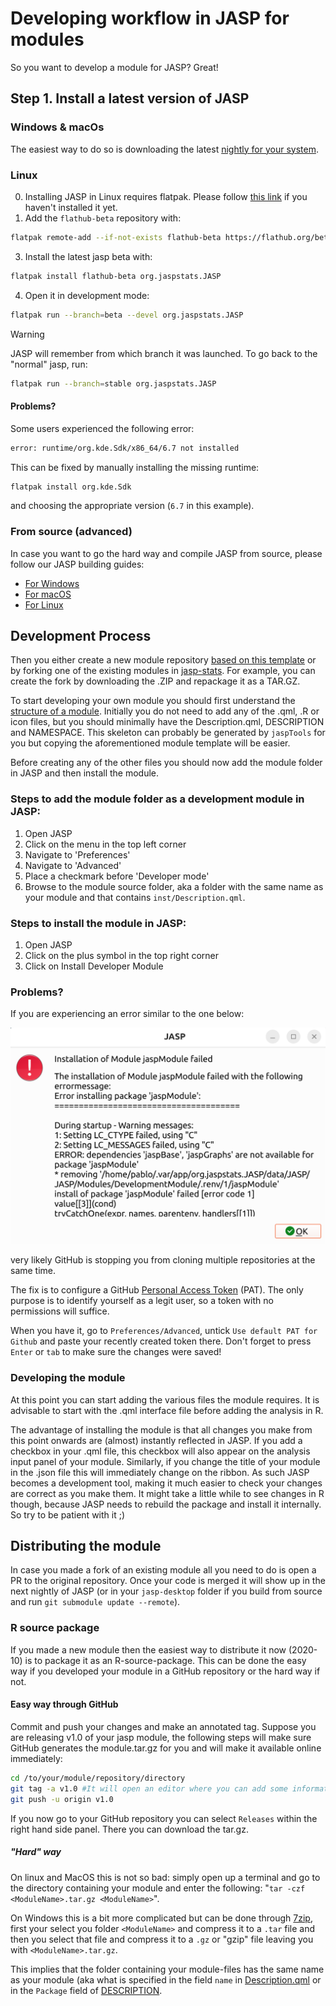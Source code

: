 # Developing workflow in JASP for modules
So you want to develop a module for JASP? Great!

## Step 1. Install a latest version of JASP

### Windows & macOs
The easiest way to do so is downloading the latest [nightly for your system](http://static.jasp-stats.org/Nightlies/).

### Linux

0. Installing JASP in Linux requires flatpak. Please follow [this link](https://flatpak.org/setup/) if you haven't installed it yet.
1. Add the `flathub-beta` repository with: 

```sh
flatpak remote-add --if-not-exists flathub-beta https://flathub.org/beta-repo/flathub-beta.flatpakrepo
```

3. Install the latest jasp beta with:

```sh
flatpak install flathub-beta org.jaspstats.JASP
```

4. Open it in development mode:

```sh
flatpak run --branch=beta --devel org.jaspstats.JASP
```

> [!WARNING]
> JASP will remember from which branch it was launched.
> To go back to the "normal" jasp, run: 
> ```sh
> flatpak run --branch=stable org.jaspstats.JASP
> ```

#### Problems?
Some users experienced the following error:
```sh
error: runtime/org.kde.Sdk/x86_64/6.7 not installed
```
This can be fixed by manually installing the missing runtime:
```sh
flatpak install org.kde.Sdk
```
and choosing the appropriate version (`6.7` in this example).

### From source (advanced)
In case you want to go the hard way and compile JASP from source, please follow our JASP building guides:

- [For Windows](./jasp-build-guide-windows.md)
- [For macOS](./jasp-build-guide-macos.md)
- [For Linux](./jasp-build-guide-linux.md)

## Development Process
Then you either create a new module repository [based on this template](https://github.com/jasp-stats/jaspModuleTemplate) or by forking one of the existing modules in [jasp-stats](https://github.com/jasp-stats). For example, you can create the fork by downloading the .ZIP and repackage it as a TAR.GZ.

To start developing your own module you should first understand the [structure of a module](jasp-adding-module.md). 
Initially you do not need to add any of the .qml, .R or icon files, but you should minimally have the Description.qml, DESCRIPTION and NAMESPACE.
This skeleton can probably be generated by `jaspTools` for you but copying the aforementioned module template will be easier.

Before creating any of the other files you should now add the module folder in JASP and then install the module.

### Steps to add the module folder as a development module in JASP:
1. Open JASP
2. Click on the menu in the top left corner
3. Navigate to 'Preferences'
4. Navigate to 'Advanced'
5. Place a checkmark before 'Developer mode'
6. Browse to the module source folder, aka a folder with the same name as your module and that contains `inst/Description.qml`.

### Steps to install the module in JASP:
1. Open JASP
2. Click on the plus symbol in the top right corner
3. Click on Install Developer Module

### Problems?
If you are experiencing an error similar to the one below:

![](./img/installation-fail.png)

very likely GitHub is stopping you from cloning multiple repositories at the same time.

The fix is to configure a GitHub [Personal Access Token](https://docs.github.com/en/authentication/keeping-your-account-and-data-secure/managing-your-personal-access-tokens#creating-a-fine-grained-personal-access-token) (PAT). The only purpose is to identify yourself as a legit user, so a token with no permissions will suffice.

When you have it, go to `Preferences/Advanced`, untick `Use default PAT for Github` and paste your recently created token there. Don't forget to press `Enter` or `tab` to make sure the changes were saved!

### Developing the module
At this point you can start adding the various files the module requires. It is advisable to start with the .qml interface file before adding the analysis in R.

The advantage of installing the module is that all changes you make from this point onwards are (almost) instantly reflected in JASP.
If you add a checkbox in your .qml file, this checkbox will also appear on the analysis input panel of your module. 
Similarly, if you change the title of your module in the .json file this will immediately change on the ribbon. 
As such JASP becomes a development tool, making it much easier to check your changes are correct as you make them. 
It might take a little while to see changes in R though, because JASP needs to rebuild the package and install it internally. So try to be patient with it ;)

## Distributing the module
In case you made a fork of an existing module all you need to do is open a PR to the original repository.
Once your code is merged it will show up in the next nightly of JASP (or in your `jasp-desktop` folder if you build from source and run `git submodule update --remote`).

### R source package
If you made a new module then the easiest way to distribute it now (2020-10) is to package it as an R-source-package.
This can be done the easy way if you developed your module in a GitHub repository or the hard way if not.

#### Easy way through GitHub
Commit and push your changes and make an annotated tag. Suppose you are releasing v1.0 of your jasp module, the following steps will make sure GitHub generates the module.tar.gz for you and will make it available online immediately:
```bash
cd /to/your/module/repository/directory
git tag -a v1.0 #It will open an editor where you can add some information on your release
git push -u origin v1.0
```
If you now go to your GitHub repository you can select `Releases` within the right hand side panel. There you can download the tar.gz.

##### "Hard" way
On linux and MacOS this is not so bad: simply open up a terminal and go to the directory containing your module and enter the following: "`tar -czf <ModuleName>.tar.gz <ModuleName>`". 

On Windows this is a bit more complicated but can be done through [7zip](https://www.7-zip.org/), first your select you folder `<ModuleName>` and compress it to a `.tar` file and then you select that file and compress it to a `.gz` or "gzip" file leaving you with `<ModuleName>.tar.gz`. 

This implies that the folder containing your module-files has the same name as your module (aka what is specified in the field `name` in [Description.qml](#Description.qml) or in the `Package` field of [DESCRIPTION](#package-metadata).
